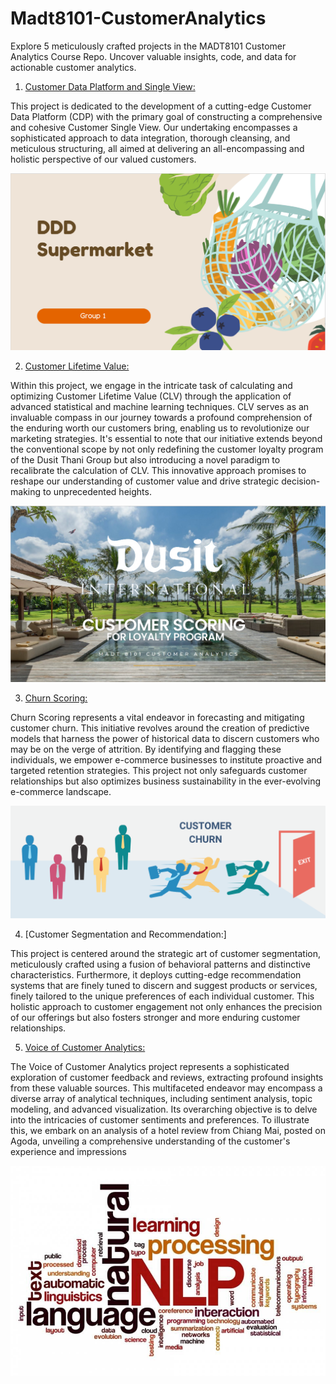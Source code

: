 # Madt8101-CustomerAnalytics

Explore 5 meticulously crafted projects in the MADT8101 Customer Analytics Course Repo. Uncover valuable insights, code, and data for actionable customer analytics.

1. [Customer Data Platform and Single View:](https://github.com/KiriwatAnantakul/Madt8101-CustomerAnalytics/blob/main/Customer%20Data%20Platform%20and%20Single%20View/README.md)

This project is dedicated to the development of a cutting-edge Customer Data Platform (CDP) with the primary goal of constructing a comprehensive and cohesive Customer Single View. Our undertaking encompasses a sophisticated approach to data integration, thorough cleansing, and meticulous structuring, all aimed at delivering an all-encompassing and holistic perspective of our valued customers.

![CDP](https://github.com/KiriwatAnantakul/Madt8101-CustomerAnalytics/blob/main/Customer%20Data%20Platform%20and%20Single%20View/Image/intro.PNG)

2. [Customer Lifetime Value:](https://github.com/KiriwatAnantakul/Madt8101-CustomerAnalytics/blob/main/Customer%20Lifetime%20Value/README.md)

Within this project, we engage in the intricate task of calculating and optimizing Customer Lifetime Value (CLV) through the application of advanced statistical and machine learning techniques. CLV serves as an invaluable compass in our journey towards a profound comprehension of the enduring worth our customers bring, enabling us to revolutionize our marketing strategies. It's essential to note that our initiative extends beyond the conventional scope by not only redefining the customer loyalty program of the Dusit Thani Group but also introducing a novel paradigm to recalibrate the calculation of CLV. This innovative approach promises to reshape our understanding of customer value and drive strategic decision-making to unprecedented heights.

![CLV](https://github.com/KiriwatAnantakul/Madt8101-CustomerAnalytics/blob/main/Customer%20Lifetime%20Value/Image/Dusit%20Thani%20Group.PNG)

3. [Churn Scoring:](https://github.com/KiriwatAnantakul/Madt8101-CustomerAnalytics/blob/main/Customer%20Scoring/README.md)

Churn Scoring represents a vital endeavor in forecasting and mitigating customer churn. This initiative revolves around the creation of predictive models that harness the power of historical data to discern customers who may be on the verge of attrition. By identifying and flagging these individuals, we empower e-commerce businesses to institute proactive and targeted retention strategies. This project not only safeguards customer relationships but also optimizes business sustainability in the ever-evolving e-commerce landscape.

![Churn](https://github.com/KiriwatAnantakul/Madt8101-CustomerAnalytics/blob/main/Customer%20Scoring/Image/churn.png)

4. [Customer Segmentation and Recommendation:]

This project is centered around the strategic art of customer segmentation, meticulously crafted using a fusion of behavioral patterns and distinctive characteristics. Furthermore, it deploys cutting-edge recommendation systems that are finely tuned to discern and suggest products or services, finely tailored to the unique preferences of each individual customer. This holistic approach to customer engagement not only enhances the precision of our offerings but also fosters stronger and more enduring customer relationships.

5. [Voice of Customer Analytics:](https://github.com/KiriwatAnantakul/Madt8101-CustomerAnalytics/blob/main/README.md)

The Voice of Customer Analytics project represents a sophisticated exploration of customer feedback and reviews, extracting profound insights from these valuable sources. This multifaceted endeavor may encompass a diverse array of analytical techniques, including sentiment analysis, topic modeling, and advanced visualization. Its overarching objective is to delve into the intricacies of customer sentiments and preferences. To illustrate this, we embark on an analysis of a hotel review from Chiang Mai, posted on Agoda, unveiling a comprehensive understanding of the customer's experience and impressions

![NLP](https://github.com/KiriwatAnantakul/Madt8101-CustomerAnalytics/blob/main/Voice%20of%20Customer/Image/nlp.jpg)

